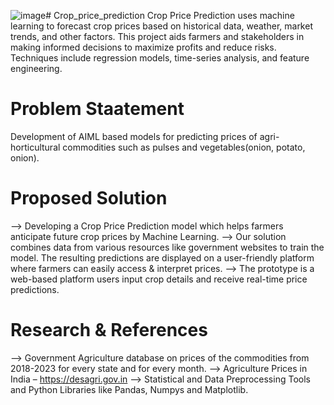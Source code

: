 ![image](https://github.com/user-attachments/assets/e42642a8-b7c1-4e7f-b37d-1ce7890656db)# Crop_price_prediction
Crop Price Prediction uses machine learning to forecast crop prices based on historical data, weather, market trends, and other factors. This project aids farmers and stakeholders in making informed decisions to maximize profits and reduce risks. Techniques include regression models, time-series analysis, and feature engineering.
# Problem Staatement
Development of AIML based models for predicting prices of agri-horticultural commodities such as pulses and vegetables(onion, potato, onion).
# Proposed Solution
--> Developing a Crop Price Prediction model which helps farmers anticipate future crop prices by Machine Learning.
--> Our solution combines data from various resources like government websites to train the model. The resulting predictions are displayed on a user-friendly platform where farmers can 
    easily access & interpret prices.
--> The prototype is a web-based platform users input crop details and receive real-time price predictions.
# Research & References
--> Government Agriculture database on prices of the commodities from 2018-2023 for every state and for every month.
--> Agriculture Prices in India – https://desagri.gov.in
--> Statistical and Data Preprocessing Tools and Python Libraries like Pandas, Numpys and Matplotlib.





